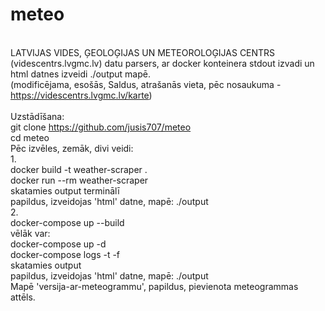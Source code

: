 # meteo
</br>LATVIJAS VIDES, ĢEOLOĢIJAS UN METEOROLOĢIJAS CENTRS (videscentrs.lvgmc.lv) datu parsers, ar docker konteinera stdout izvadi un html datnes izveidi ./output mapē.
</br>(modificējama, esošās, Saldus, atrašanās vieta, pēc nosaukuma - https://videscentrs.lvgmc.lv/karte)  
</br>Uzstādīšana:
</br>git clone https://github.com/jusis707/meteo
</br> cd meteo
</br>Pēc izvēles, zemāk, divi veidi:
</br>1.
</br>docker build -t weather-scraper .
</br>docker run --rm weather-scraper
</br>skatamies output terminālī
</br>papildus, izveidojas 'html' datne, mapē: ./output
</br>2.
</br>docker-compose up --build
</br>vēlāk var:
</br>docker-compose up -d
</br>docker-compose logs -t -f
</br>skatamies output
</br>papildus, izveidojas 'html' datne, mapē: ./output
</br>Mapē 'versija-ar-meteogrammu', papildus, pievienota meteogrammas attēls.
</br>
</br>
</br>
